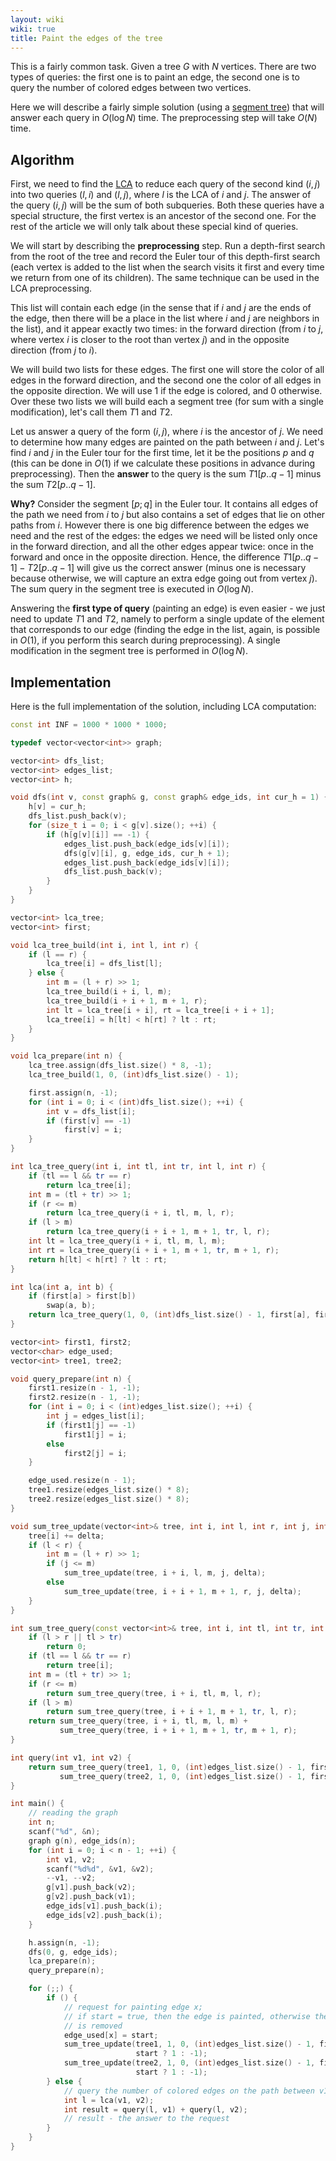 ```yaml
---
layout: wiki
wiki: true
title: Paint the edges of the tree
---
```



This is a fairly common task. Given a tree $G$ with $N$ vertices. There are two types of queries: the first one is to paint an edge, the second one is to query the number of colored edges between two vertices.

Here we will describe a fairly simple solution (using a [segment tree](../data_structures/segment_tree)) that will answer each query in $O(\log N)$ time.
The preprocessing step will take $O(N)$ time.

## Algorithm

First, we need to find the [LCA](../graph/lca) to reduce each query of the second kind $(i,j)$ into two queries $(l,i)$ and $(l,j)$, where $l$ is the LCA of $i$ and $j$.
The answer of the query $(i,j)$ will be the sum of both subqueries.
Both these queries have a special structure, the first vertex is an ancestor of the second one.
For the rest of the article we will only talk about these special kind of queries.

We will start by describing the **preprocessing** step.
Run a depth-first search from the root of the tree and record the Euler tour of this depth-first search (each vertex is added to the list when the search visits it first and every time we return from one of its children).
The same technique can be used in the LCA preprocessing.

This list will contain each edge (in the sense that if $i$ and $j$ are the ends of the edge, then there will be a place in the list where $i$ and $j$ are neighbors in the list), and it appear exactly two times: in the forward direction (from $i$ to $j$, where vertex $i$ is closer to the root than vertex $j$) and in the opposite direction (from $j$ to $i$).

We will build two lists for these edges.
The first one will store the color of all edges in the forward direction, and the second one the color of all edges in the opposite direction.
We will use $1$ if the edge is colored, and $0$ otherwise.
Over these two lists we will build each a segment tree (for sum with a single modification), let's call them $T1$ and $T2$.

Let us answer a query of the form $(i,j)$, where $i$ is the ancestor of $j$.
We need to determine how many edges are painted on the path between $i$ and $j$.
Let's find $i$ and $j$ in the Euler tour for the first time, let it be the positions $p$ and $q$ (this can be done in $O(1)$ if we calculate these positions in advance during preprocessing).
Then the **answer** to the query is the sum $T1[p..q-1]$ minus the sum $T2[p..q-1]$.

**Why?**
Consider the segment $[p;q]$ in the Euler tour.
It contains all edges of the path we need from $i$ to $j$ but also contains a set of edges that lie on other paths from $i$.
However there is one big difference between the edges we need and the rest of the edges: the edges we need will be listed only once in the forward direction, and all the other edges appear twice: once in the forward and once in the opposite direction.
Hence, the difference $T1[p..q-1] - T2[p..q-1]$ will give us the correct answer (minus one is necessary because otherwise, we will capture an extra edge going out from vertex $j$).
The sum query in the segment tree is executed in $O(\log N)$.

Answering the **first type of query** (painting an edge) is even easier - we just need to update $T1$ and $T2$, namely to perform a single update of the element that corresponds to our edge (finding the edge in the list, again, is possible in $O(1)$, if you perform this search during preprocessing).
A single modification in the segment tree is performed in $O(\log N)$.

## Implementation

Here is the full implementation of the solution, including LCA computation:

```cpp
const int INF = 1000 * 1000 * 1000;

typedef vector<vector<int>> graph;

vector<int> dfs_list;
vector<int> edges_list;
vector<int> h;

void dfs(int v, const graph& g, const graph& edge_ids, int cur_h = 1) {
    h[v] = cur_h;
    dfs_list.push_back(v);
    for (size_t i = 0; i < g[v].size(); ++i) {
        if (h[g[v][i]] == -1) {
            edges_list.push_back(edge_ids[v][i]);
            dfs(g[v][i], g, edge_ids, cur_h + 1);
            edges_list.push_back(edge_ids[v][i]);
            dfs_list.push_back(v);
        }
    }
}

vector<int> lca_tree;
vector<int> first;

void lca_tree_build(int i, int l, int r) {
    if (l == r) {
        lca_tree[i] = dfs_list[l];
    } else {
        int m = (l + r) >> 1;
        lca_tree_build(i + i, l, m);
        lca_tree_build(i + i + 1, m + 1, r);
        int lt = lca_tree[i + i], rt = lca_tree[i + i + 1];
        lca_tree[i] = h[lt] < h[rt] ? lt : rt;
    }
}

void lca_prepare(int n) {
    lca_tree.assign(dfs_list.size() * 8, -1);
    lca_tree_build(1, 0, (int)dfs_list.size() - 1);

    first.assign(n, -1);
    for (int i = 0; i < (int)dfs_list.size(); ++i) {
        int v = dfs_list[i];
        if (first[v] == -1)
            first[v] = i;
    }
}

int lca_tree_query(int i, int tl, int tr, int l, int r) {
    if (tl == l && tr == r)
        return lca_tree[i];
    int m = (tl + tr) >> 1;
    if (r <= m)
        return lca_tree_query(i + i, tl, m, l, r);
    if (l > m)
        return lca_tree_query(i + i + 1, m + 1, tr, l, r);
    int lt = lca_tree_query(i + i, tl, m, l, m);
    int rt = lca_tree_query(i + i + 1, m + 1, tr, m + 1, r);
    return h[lt] < h[rt] ? lt : rt;
}

int lca(int a, int b) {
    if (first[a] > first[b])
        swap(a, b);
    return lca_tree_query(1, 0, (int)dfs_list.size() - 1, first[a], first[b]);
}

vector<int> first1, first2;
vector<char> edge_used;
vector<int> tree1, tree2;

void query_prepare(int n) {
    first1.resize(n - 1, -1);
    first2.resize(n - 1, -1);
    for (int i = 0; i < (int)edges_list.size(); ++i) {
        int j = edges_list[i];
        if (first1[j] == -1)
            first1[j] = i;
        else
            first2[j] = i;
    }

    edge_used.resize(n - 1);
    tree1.resize(edges_list.size() * 8);
    tree2.resize(edges_list.size() * 8);
}

void sum_tree_update(vector<int>& tree, int i, int l, int r, int j, int delta) {
    tree[i] += delta;
    if (l < r) {
        int m = (l + r) >> 1;
        if (j <= m)
            sum_tree_update(tree, i + i, l, m, j, delta);
        else
            sum_tree_update(tree, i + i + 1, m + 1, r, j, delta);
    }
}

int sum_tree_query(const vector<int>& tree, int i, int tl, int tr, int l, int r) {
    if (l > r || tl > tr)
        return 0;
    if (tl == l && tr == r)
        return tree[i];
    int m = (tl + tr) >> 1;
    if (r <= m)
        return sum_tree_query(tree, i + i, tl, m, l, r);
    if (l > m)
        return sum_tree_query(tree, i + i + 1, m + 1, tr, l, r);
    return sum_tree_query(tree, i + i, tl, m, l, m) +
           sum_tree_query(tree, i + i + 1, m + 1, tr, m + 1, r);
}

int query(int v1, int v2) {
    return sum_tree_query(tree1, 1, 0, (int)edges_list.size() - 1, first[v1], first[v2] - 1) -
           sum_tree_query(tree2, 1, 0, (int)edges_list.size() - 1, first[v1], first[v2] - 1);
}

int main() {
    // reading the graph
    int n;
    scanf("%d", &n);
    graph g(n), edge_ids(n);
    for (int i = 0; i < n - 1; ++i) {
        int v1, v2;
        scanf("%d%d", &v1, &v2);
        --v1, --v2;
        g[v1].push_back(v2);
        g[v2].push_back(v1);
        edge_ids[v1].push_back(i);
        edge_ids[v2].push_back(i);
    }

    h.assign(n, -1);
    dfs(0, g, edge_ids);
    lca_prepare(n);
    query_prepare(n);

    for (;;) {
        if () {
            // request for painting edge x;
            // if start = true, then the edge is painted, otherwise the painting
            // is removed
            edge_used[x] = start;
            sum_tree_update(tree1, 1, 0, (int)edges_list.size() - 1, first1[x],
                            start ? 1 : -1);
            sum_tree_update(tree2, 1, 0, (int)edges_list.size() - 1, first2[x],
                            start ? 1 : -1);
        } else {
            // query the number of colored edges on the path between v1 and v2
            int l = lca(v1, v2);
            int result = query(l, v1) + query(l, v2);
            // result - the answer to the request
        }
    }
}
```


